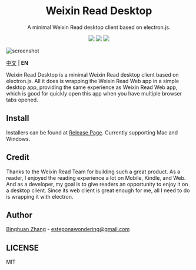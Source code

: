 <div align=center>
  <h1>Weixin Read Desktop</h1>
  <p>A minimal Weixin Read desktop client based on electron.js.</p>
  <img src="https://img.shields.io/badge/typescript-3.9.5-lightBlue"/>
  <img src="https://img.shields.io/badge/electron-9.0.4-blue"/>
  <img src="https://img.shields.io/badge/electron--builder-22.7.0-brightgreen"/>
</div>

![screenshot](./asset/app.png)

[中文](./README.md) | **EN**

Weixin Read Desktop is a minimal Weixin Read desktop client based on electron.js. All it does is wrapping the Weixin Read Web app in a simple desktop app, providing the same experience as Weixin Read Web app, which is good for quickly open this app when you have multiple browser tabs opened.

## Install

Installers can be found at [Release Page](https://github.com/estepona/wx-read-desktop/releases). Currently supporting Mac and Windows.

## Credit

Thanks to the Weixin Read Team for building such a great product. As a reader, I enjoyed the reading experience a lot on Mobile, Kindle, and Web. And as a developer, my goal is to give readers an opportunity to enjoy it on a desktop client. Since its web client is great enough for me, all I need to do is wrapping it with electron.

## Author

[Binghuan Zhang](https://github.com/estepona) - esteponawondering@gmail.com

## LICENSE

MIT

